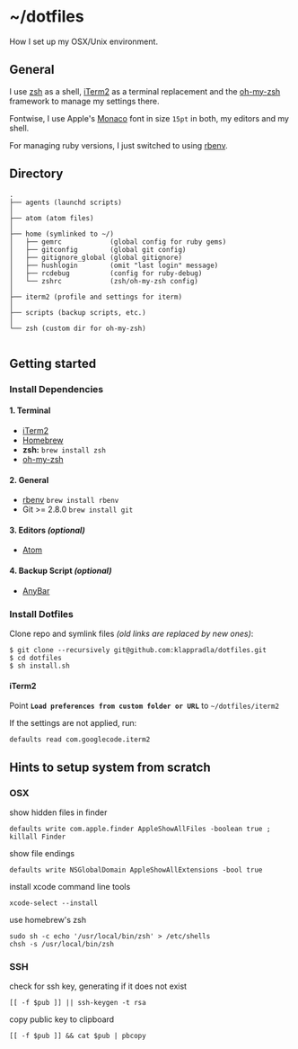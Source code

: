 # ~/dotfiles

How I set up my OSX/Unix environment.


## General

I use [zsh](http://www.zsh.org/) as a shell, [iTerm2](http://iterm2.com/) as a terminal replacement and the [oh-my-zsh](https://github.com/robbyrussell/oh-my-zsh) framework to manage my settings there.

Fontwise, I use Apple's [Monaco](https://github.com/cstrap/monaco-font) font in size `15pt` in both, my editors and my shell.

For managing ruby versions, I just switched to using [rbenv](https://github.com/rbenv/rbenv).


## Directory

```
.
├── agents (launchd scripts)
│
├── atom (atom files)
│
├── home (symlinked to ~/)
│   ├── gemrc            (global config for ruby gems)
│   ├── gitconfig        (global git config)
│   ├── gitignore_global (global gitignore)
│   ├── hushlogin        (omit "last login" message)
│   ├── rcdebug          (config for ruby-debug)
│   └── zshrc            (zsh/oh-my-zsh config)
│
├── iterm2 (profile and settings for iterm)
│
├── scripts (backup scripts, etc.)
│
└── zsh (custom dir for oh-my-zsh)


```


## Getting started

### Install Dependencies

#### 1. Terminal
* [iTerm2](https://www.iterm2.com/)
* [Homebrew](http://brew.sh/)
* **zsh:** `brew install zsh`
* [oh-my-zsh](https://github.com/robbyrussell/oh-my-zsh)

#### 2. General
* [rbenv](https://github.com/rbenv/rbenv) `brew install rbenv`
* Git >= 2.8.0 `brew install git`

#### 3. Editors *(optional)*
* [Atom](https://atom.io/)


#### 4. Backup Script *(optional)*
* [AnyBar](https://github.com/tonsky/AnyBar)

### Install Dotfiles

Clone repo and symlink files *(old links are replaced by new ones)*:

    $ git clone --recursively git@github.com:klappradla/dotfiles.git
    $ cd dotfiles
    $ sh install.sh

#### iTerm2

Point **`Load preferences from custom folder or URL`** to `~/dotfiles/iterm2`

If the settings are not applied, run:

	defaults read com.googlecode.iterm2


## Hints to setup system from scratch

### OSX

show hidden files in finder

	defaults write com.apple.finder AppleShowAllFiles -boolean true ; killall Finder

show file endings

	defaults write NSGlobalDomain AppleShowAllExtensions -bool true

install xcode command line tools

	xcode-select --install

use homebrew's zsh

	sudo sh -c echo '/usr/local/bin/zsh' > /etc/shells
	chsh -s /usr/local/bin/zsh


### SSH

check for ssh key, generating if it does not exist

	[[ -f $pub ]] || ssh-keygen -t rsa

copy public key to clipboard

	[[ -f $pub ]] && cat $pub | pbcopy
